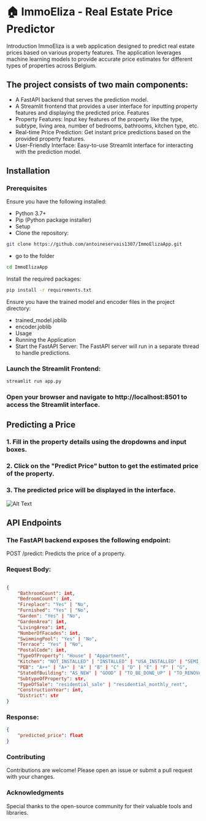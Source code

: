 # 🏠 ImmoEliza - Real Estate Price Predictor
Introduction
ImmoEliza is a web application designed to predict real estate prices based on various property features. The application leverages machine learning models to provide accurate price estimates for different types of properties across Belgium.

## The project consists of two main components:

- A FastAPI backend that serves the prediction model.
- A Streamlit frontend that provides a user interface for inputting property features and displaying the predicted price.
Features
- Property Features: Input key features of the property like the type, subtype, living area, number of bedrooms, bathrooms, kitchen type, etc.
- Real-time Price Prediction: Get instant price predictions based on the provided property features.
- User-Friendly Interface: Easy-to-use Streamlit interface for interacting with the prediction model.
## Installation
### Prerequisites
Ensure you have the following installed:

- Python 3.7+
- Pip (Python package installer)
- Setup
- Clone the repository:

```bash
git clone https://github.com/antoineservais1307/ImmoElizaApp.git
```
- go to the folder 
```bash
cd ImmoElizaApp
```
Install the required packages:

```bash
pip install -r requirements.txt
```
Ensure you have the trained model and encoder files in the project directory:

- trained_model.joblib
- encoder.joblib
- Usage
- Running the Application
- Start the FastAPI Server: The FastAPI server will run in a separate thread to handle predictions.

### Launch the Streamlit Frontend:

```bash
streamlit run app.py
```
### Open your browser and navigate to http://localhost:8501 to access the Streamlit interface.

## Predicting a Price
### 1. Fill in the property details using the dropdowns and input boxes.
### 2. Click on the "Predict Price" button to get the estimated price of the property.
### 3. The predicted price will be displayed in the interface.

![Alt Text](https://i.giphy.com/media/v1.Y2lkPTc5MGI3NjExbnM0bmIxcHd4Z2pmbW41MDcycmhzeXJ5emNneWRtM3JrcjVjaWdtZyZlcD12MV9pbnRlcm5hbF9naWZfYnlfaWQmY3Q9Zw/l0HTYUmU67pLWv1a8/giphy.gif)




## API Endpoints
### The FastAPI backend exposes the following endpoint:

POST /predict: Predicts the price of a property.

### Request Body:

```json

{
    "BathroomCount": int,
    "BedroomCount": int,
    "Fireplace": "Yes" | "No",
    "Furnished": "Yes" | "No",
    "Garden": "Yes" | "No",
    "GardenArea": int,
    "LivingArea": int,
    "NumberOfFacades": int,
    "SwimmingPool": "Yes" | "No",
    "Terrace": "Yes" | "No",
    "PostalCode": int,
    "TypeOfProperty": "House" | "Appartment",
    "Kitchen": "NOT_INSTALLED" | "INSTALLED" | "USA_INSTALLED" | "SEMI_EQUIPPED" | "USA_SEMI_EQUIPPED" | "HYPER_EQUIPPED" | "USA_HYPER_EQUIPPED",
    "PEB": "A++" | "A+" | "A" | "B" | "C" | "D" | "E" | "F" | "G",
    "StateOfBuilding": "AS_NEW" | "GOOD" | "TO_BE_DONE_UP" | "TO_RENOVATE" | "JUST_RENOVATED" | "TO_RESTORE",
    "SubtypeOfProperty": str,
    "TypeOfSale": "residential_sale" | "residential_monthly_rent",
    "ConstructionYear": int,
    "District": str
}
```
### Response:

```json
{
    "predicted_price": float
}
```
### Contributing
Contributions are welcome! Please open an issue or submit a pull request with your changes.



### Acknowledgments
Special thanks to the open-source community for their valuable tools and libraries.